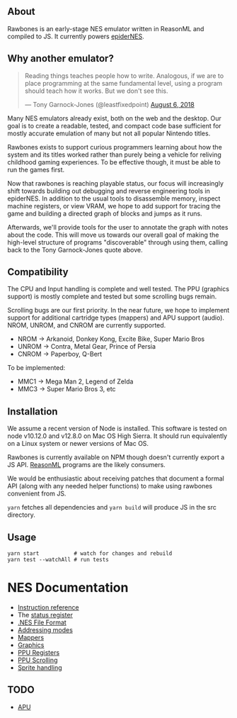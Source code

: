 ## About

Rawbones is an early-stage NES emulator written in ReasonML and compiled to JS.
It currently powers [epiderNES](https://github.com/jamesdabbs/epiderNES).

## Why another emulator?

<blockquote class="twitter-tweet" data-lang="en"><p lang="en" dir="ltr">Reading things teaches people how to write. Analogous, if we are to place programming at the same fundamental level, using a program should teach how it works. But we don&#39;t see this.</p>&mdash; Tony Garnock-Jones (@leastfixedpoint) <a href="https://twitter.com/leastfixedpoint/status/1026567416229314561?ref_src=twsrc%5Etfw">August 6, 2018</a></blockquote>
<script async src="https://platform.twitter.com/widgets.js" charset="utf-8"></script>

Many NES emulators already exist, both on the web and the desktop. Our goal is to create
a readable, tested, and compact code base sufficient for mostly accurate emulation of many but not all popular Nintendo titles.

Rawbones exists to support curious programmers learning about how the system and its titles worked rather than purely being a vehicle for reliving childhood gaming experiences. To be effective though, it must be able to run the games first.

Now that rawbones is reaching playable status, our focus will increasingly shift towards building out debugging and reverse engineering tools in epiderNES. In addition to the usual tools to disassemble memory, inspect machine registers, or view VRAM, we hope to add support for tracing the game and building a directed graph of blocks and jumps as it runs.

Afterwards, we'll provide tools for the user to annotate the graph with notes about the code. This will move us towards our overall goal of making the high-level structure of programs "discoverable" through using them, calling back to the Tony Garnock-Jones quote above.

## Compatibility

The CPU and Input handling is complete and well tested.
The PPU (graphics support) is mostly complete and tested but some scrolling bugs remain.

Scrolling bugs are our first priority. In the near future, we hope to implement support for additional cartridge types (mappers) and APU support (audio). NROM, UNROM, and CNROM are currently supported.

* NROM -> Arkanoid, Donkey Kong, Excite Bike, Super Mario Bros
* UNROM -> Contra, Metal Gear, Prince of Persia
* CNROM -> Paperboy, Q-Bert

To be implemented:

* MMC1 -> Mega Man 2, Legend of Zelda
* MMC3 -> Super Mario Bros 3, etc

## Installation

We assume a recent version of Node is installed.
This software is tested on node v10.12.0 and v12.8.0 on Mac OS High Sierra.
It should run equivalently on a Linux system or newer versions of Mac OS.

Rawbones is currently available on NPM though doesn't currently export a JS API.
[ReasonML](https://reasonml.github.io/) programs are the likely consumers.

We would be enthusiastic about receiving patches that document a formal API
(along with any needed helper functions) to make using rawbones convenient from JS.

`yarn` fetches all dependencies and `yarn build` will produce JS in the src directory.

## Usage

```
yarn start           # watch for changes and rebuild
yarn test --watchAll # run tests
```

# NES Documentation

* [Instruction reference](https://www.masswerk.at/6502/6502_instruction_set.html)
* The [status register](https://wiki.nesdev.com/w/index.php/Status_flags)
* [.NES File Format](http://fms.komkon.org/EMUL8/NES.html#LABM)
* [Addressing modes](http://www.emulator101.com/6502-addressing-modes.html)
* [Mappers](http://tuxnes.sourceforge.net/nesmapper.txt)
* [Graphics](https://opcode-defined.quora.com/How-NES-Graphics-Work-Pattern-tables)
* [PPU Registers](https://wiki.nesdev.com/w/index.php/PPU_registers#Summary)
* [PPU Scrolling](https://wiki.nesdev.com/w/index.php/PPU_scrolling#The_common_case)
* [Sprite handling](https://wiki.nesdev.com/w/index.php?title=PPU_OAM)

## TODO

* [APU](https://wiki.nesdev.com/w/index.php/APU)